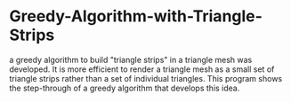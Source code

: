 # Greedy-Algorithm-with-Triangle-Strips
a greedy algorithm to build "triangle strips" in a triangle mesh was developed. It is more efficient to render a triangle mesh as a small set of triangle strips rather than a set of individual triangles. This program shows the step-through of a greedy algorithm that develops this idea.
